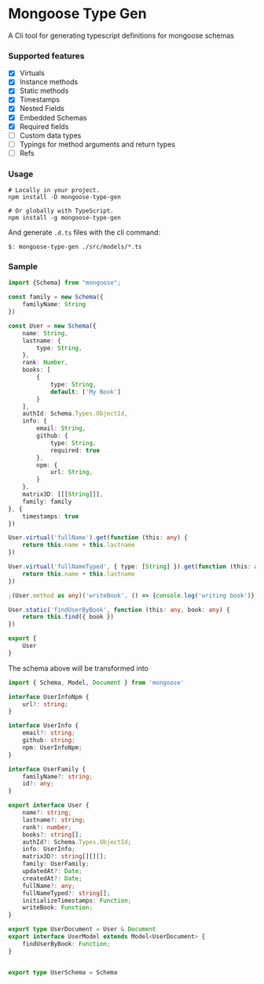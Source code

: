 # Mongoose Type Gen

A Cli tool for generating typescript definitions for mongoose schemas

### Supported features

- [x] Virtuals
- [x] Instance methods
- [x] Static methods
- [x] Timestamps
- [x] Nested Fields
- [x] Embedded Schemas
- [x] Required fields
- [ ] Custom data types
- [ ] Typings for method arguments and return types
- [ ] Refs

### Usage


```shell script
# Locally in your project.
npm install -D mongoose-type-gen

# Or globally with TypeScript.
npm install -g mongoose-type-gen
```

And generate `.d.ts` files with the cli command:

```shell script
$: mongoose-type-gen ./src/models/*.ts
```

### Sample
```typescript
import {Schema} from "mongoose";

const family = new Schema({
    familyName: String
})

const User = new Schema({
    name: String,
    lastname: {
        type: String,
    },
    rank: Number,
    books: [
        {
            type: String,
            default: ['My Book']
        }
    ],
    authId: Schema.Types.ObjectId,
    info: {
        email: String,
        github: {
            type: String,
            required: true
        },
        npm: {
            url: String,
        }
    },
    matrix3D: [[[String]]],
    family: family
}, {
    timestamps: true
})

User.virtual('fullName').get(function (this: any) {
    return this.name + this.lastname
})

User.virtual('fullNameTyped', { type: [String] }).get(function (this: any) {
    return this.name + this.lastname
})

;(User.method as any)('writeBook', () => {console.log('writing book')}, {s: true})

User.static('findUserByBook', function (this: any, book: any) {
    return this.find({ book })
})

export {
    User
}
```

The schema above will be transformed into

```typescript
import { Schema, Model, Document } from 'mongoose' 

interface UserInfoNpm {
    url?: string;
}

interface UserInfo {
    email?: string;
    github: string;
    npm: UserInfoNpm;
}

interface UserFamily {
    familyName?: string;
    id?: any;
}

export interface User {
    name?: string;
    lastname?: string;
    rank?: number;
    books?: string[];
    authId?: Schema.Types.ObjectId;
    info: UserInfo;
    matrix3D?: string[][][];
    family: UserFamily;
    updatedAt?: Date;
    createdAt?: Date;
    fullName?: any;
    fullNameTyped?: string[];
    initializeTimestamps: Function;
    writeBook: Function;
}

export type UserDocument = User & Document
export interface UserModel extends Model<UserDocument> {
    findUserByBook: Function;
}


export type UserSchema = Schema
```
